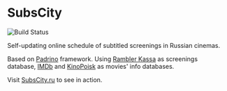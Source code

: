 SubsCity
========

![Build Status](https://github.com/maxdanilov/subscity/workflows/Build,%20Test%20and%20Push%20Image/badge.svg)

Self-updating online schedule of subtitled screenings in Russian cinemas.

Based on [Padrino](http://padrinorb.com) framework.
Using [Rambler Kassa](http://kassa.rambler.ru) as screenings database, [IMDb](http://imdb.com) and [KinoPoisk](http://kinopoisk.ru) as movies' info databases.

Visit [SubsCity.ru](https://subscity.ru) to see in action.